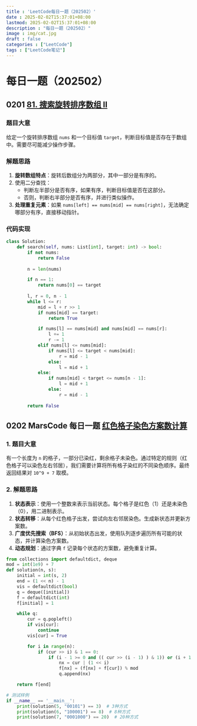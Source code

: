 ```yaml
---
title : 'LeetCode每日一题（202502）'
date : 2025-02-02T15:37:01+08:00
lastmod: 2025-02-02T15:37:01+08:00
description : "每日一题（202502）" 
image : img/cat.jpg
draft : false    
categories : ["LeetCode"]
tags : ["LeetCode笔记"]
---
```


# 每日一题（202502）

## 0201 [81. 搜索旋转排序数组 II](https://leetcode.cn/problems/search-in-rotated-sorted-array-ii/)

### 题目大意

给定一个旋转排序数组 `nums` 和一个目标值 `target`，判断目标值是否存在于数组中。需要尽可能减少操作步骤。

### 解题思路

1. **旋转数组特点**：旋转后数组分为两部分，其中一部分是有序的。
2. 使用二分查找：
   - 判断左半部分是否有序，如果有序，判断目标值是否在这部分。
   - 否则，判断右半部分是否有序，并进行类似操作。
3. **处理重复元素**：如果 `nums[left] == nums[mid] == nums[right]`，无法确定哪部分有序，直接移动指针。

### 代码实现

```py
class Solution:
    def search(self, nums: List[int], target: int) -> bool:
        if not nums:
            return False
        
        n = len(nums)

        if n == 1:
            return nums[0] == target
        
        l, r = 0, n - 1
        while l <= r:
            mid = l + r >> 1
            if nums[mid] == target:
                return True

            if nums[l] == nums[mid] and nums[mid] == nums[r]:
                l += 1
                r -= 1
            elif nums[l] <= nums[mid]:
                if nums[l] <= target < nums[mid]:
                    r = mid - 1
                else:
                    l = mid + 1
            else:
                if nums[mid] < target <= nums[n - 1]:
                    l = mid + 1
                else:
                    r = mid - 1
        
        return False
```



## 0202 MarsCode 每日一题 [红色格子染色方案数计算](https://www.marscode.cn/practice/65621ew1pe38dj?problem_id=7424418560931987500) 

### 1. 题目大意

有一个长度为 `n` 的格子，一部分已染红，剩余格子未染色。通过特定的规则（红色格子可以染色左右邻居），我们需要计算将所有格子染红的不同染色顺序。最终返回结果对 `10^9 + 7` 取模。

### 2. 解题思路

1. **状态表示**：使用一个整数来表示当前状态。每个格子是红色（1）还是未染色（0），用二进制表示。
2. **状态转移**：从每个红色格子出发，尝试向左右邻居染色。生成新状态并更新方案数。
3. **广度优先搜索（BFS）**：从初始状态出发，使用队列逐步遍历所有可能的状态，并计算染色方案数。
4. **动态规划**：通过字典 `f` 记录每个状态的方案数，避免重复计算。

```py
from collections import defaultdict, deque
mod = int(1e9) + 7
def solution(n, s):
    initial = int(s, 2)
    end = (1 << n) - 1
    vis = defaultdict(bool)
    q = deque([initial])
    f = defaultdict(int)
    f[initial] = 1

    while q:
        cur = q.popleft()
        if vis[cur]:
            continue 
        vis[cur] = True

        for i in range(n):
            if (cur >> i) & 1 == 0:
                if (i - 1 >= 0 and (( cur >> (i - 1) ) & 1)) or (i + 1 <= n - 1 and (( cur >> (i + 1) ) & 1)):
                    nx = cur | (1 << i)
                    f[nx] = (f[nx] + f[cur]) % mod
                    q.append(nx)

    return f[end]

# 测试样例
if __name__ == '__main__':
    print(solution(5, "00101") == 3)  # 3种方式
    print(solution(6, "100001") == 8)  # 8种方式
    print(solution(7, "0001000") == 20)  # 20种方式

```

